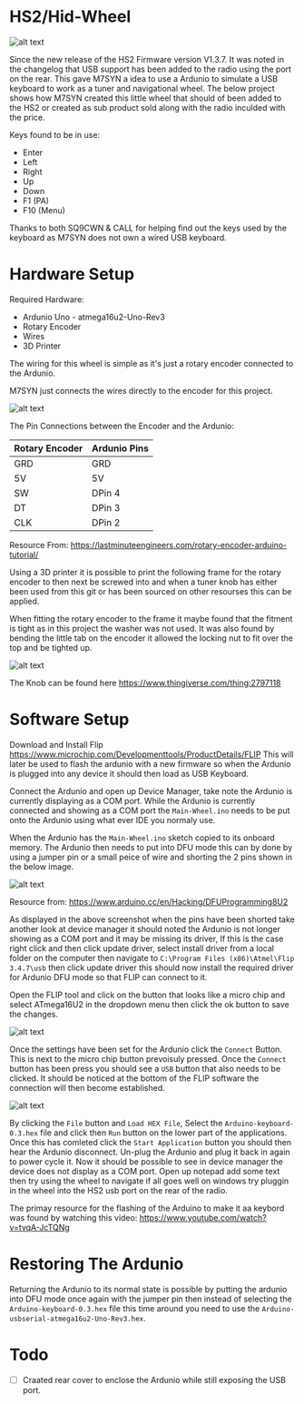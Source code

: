 # HS2/Hid-Wheel

![alt text](https://github.com/Zy0d0x0/HS2-Wheel/blob/main/front.png)

Since the new release of the HS2 Firmware version V1.3.7. It was noted in the changelog that USB support 
has been added to the radio using the port on the rear. This gave M7SYN a idea to use a Ardunio to
simulate a USB keyboard to work as a tuner and navigational wheel. The below project shows how M7SYN created
this little wheel that should of been added to the HS2 or created as sub product sold along with the radio inculded
with the price.

Keys found to be in use:

* Enter
* Left 
* Right
* Up
* Down
* F1 (PA)
* F10 (Menu)

Thanks to both SQ9CWN & CALL for helping find out the keys used by the keyboard as M7SYN does not own a wired USB keyboard.

# Hardware Setup

Required Hardware:

* Ardunio Uno - atmega16u2-Uno-Rev3
* Rotary Encoder
* Wires
* 3D Printer

The wiring for this wheel is simple as it's just a rotary encoder connected to the Ardunio.

M7SYN just connects the wires directly to the encoder for this project.

![alt text](https://lastminuteengineers.com/wp-content/uploads/arduino/wiring-rotary-encoder-with-arduino-uno.png)


The Pin Connections between the Encoder and the Ardunio:


Rotary Encoder | Ardunio Pins
-------------- | -------------
GRD | GRD
5V | 5V
SW | DPin 4
DT | DPin 3
CLK | DPin 2

Resource From: https://lastminuteengineers.com/rotary-encoder-arduino-tutorial/

Using a 3D printer it is possible to print the following frame for the rotary encoder to then next be screwed into
and when a tuner knob has either been used from this git or has been sourced on other resourses this can be applied. 
 
When fitting the rotary encoder to the frame it maybe found that the fitment is tight as in this project the washer was not used. 
It was also found by bending the little tab on the encoder it allowed the locking nut to fit over the top and be tighted up.

![alt text](https://github.com/Zy0d0x0/HS2-Wheel/blob/main/Frame_Cura.JPG)

The Knob can be found here https://www.thingiverse.com/thing:2797118


# Software Setup

Download and Install Flip https://www.microchip.com/Developmenttools/ProductDetails/FLIP
This will later be used to flash the ardunio with a new firmware so when the Ardunio is 
plugged into any device it should then load as USB Keyboard.

Connect the Ardunio and open up Device Manager, take note the Ardunio is currently
displaying as a COM port. While the Ardunio is currently connected and showing as a COM port
the `Main-Wheel.ino` needs to be put onto the Ardunio using what ever IDE you normaly use.

When the Ardunio has the `Main-Wheel.ino` sketch copied to its onboard memory. The Ardunio then needs 
to put into DFU mode this can by done by using a jumper pin or a small peice of wire
and shorting the 2 pins shown in the below image. 

![alt text](https://github.com/Zy0d0x0/HS2-Wheel/blob/main/dfu.JPG)

Resource from: https://www.arduino.cc/en/Hacking/DFUProgramming8U2


As displayed in the above screenshot when the pins have been shorted take another look at device manager it should
noted the Ardunio is not longer showing as a COM port and it may be missing its driver, If this is the case right click and then click update driver, 
select install driver from a local folder on the computer then navigate to `C:\Program Files (x86)\Atmel\Flip 3.4.7\usb`
then click update driver this should now install the required driver for Ardunio DFU mode so that FLIP can connect to it.

Open the FLIP tool and click on the button that looks like a micro chip and select ATmega16U2 in the dropdown menu then click the ok button to save the changes.

![alt text](https://github.com/Zy0d0x0/HS2-Wheel/blob/main/flipboardsettings.JPG)

Once the settings have been set for the Ardunio click the `Connect` Button. This is next to the micro chip button prevoisuly pressed. Once the `Connect` button has been press you should see a `USB` button that also needs to be clicked. It should be noticed at the bottom of the FLIP software
the connection will then become established. 

![alt text](https://github.com/Zy0d0x0/HS2-Wheel/blob/main/flipboardconnect.JPG)

By clicking the `File` button and `Load HEX File`, Select the `Arduino-keyboard-0.3.hex` file and click then `Run` button on the lower part of the applications. Once this has comleted click the `Start Application` button you should then hear the Ardunio disconnect. Un-plug the Ardunio and plug it back in again to power cycle it.
Now it should be possible to see in device manager the device does not display as a COM port.
Open up notepad add some text then try using the wheel to navigate if all goes well on windows try pluggin in the wheel into the HS2 usb port on the rear of the radio.

The primay resource for the flashing of the Arduino to make it aa keybord was found by watching this video: https://www.youtube.com/watch?v=tvqA-JcTQNg

# Restoring The Ardunio

Returning the Ardunio to its normal state is possible by putting the ardunio into DFU mode once again with the jumper pin
then instead of selecting the `Arduino-keyboard-0.3.hex` file this time around you need to use the `Arduino-usbserial-atmega16u2-Uno-Rev3.hex`.


# Todo

- [ ] Craated rear cover to enclose the Ardunio while still exposing the USB port.
